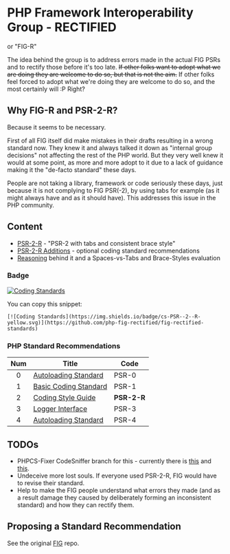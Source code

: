 # PHP Framework Interoperability Group - RECTIFIED

or "FIG-R"

The idea behind the group is to address errors made in the actual FIG PSRs and to rectify those
before it's too late.
~~If other folks want to adopt what we are doing they are welcome to do so, but that is not the aim.~~
If other folks feel forced to adopt what we're doing they are welcome to
do so, and the most certainly will :P Right?

## Why FIG-R and PSR-2-R?
Because it seems to be necessary.

First of all FIG itself did make mistakes in their drafts resulting in a wrong standard now.
They knew it and always talked it down as "internal group decisions" not affecting the rest of the PHP
world. But they very well knew it would at some point, as more and more adopt to it due to a lack
of guidance making it the "de-facto standard" these days.

People are not taking a library, framework or code seriously these days, just because
it is not complying to FIG PSR(-2), by using tabs for example (as it might always have and as it should have).
This addresses this issue in the PHP community.

## Content

- [PSR-2-R](PSR-2-R-coding-style-guide.md) - "PSR-2 with tabs and consistent brace style"
- [PSR-2-R Additions](PSR-2-R-coding-style-guide-additions.md) - optional coding standard recommendations
- [Reasoning](Reasoning.md) behind it and a Spaces-vs-Tabs and Brace-Styles evaluation

### Badge
[![Coding Standards](https://img.shields.io/badge/cs-PSR--2--R-yellow.svg)](https://github.com/php-fig-rectified/fig-rectified-standards)

You can copy this snippet:
```
[![Coding Standards](https://img.shields.io/badge/cs-PSR--2--R-yellow.svg)](https://github.com/php-fig-rectified/fig-rectified-standards)
```

### PHP Standard Recommendations

| Num | Title                         | Code        |
|:---:|-------------------------------|-------------|
| 0   | [Autoloading Standard][psr0]  | PSR-0       |
| 1   | [Basic Coding Standard][psr1] | PSR-1       |
| 2   | [Coding Style Guide][psr2]    | **PSR-2-R** |
| 3   | [Logger Interface][psr3]      | PSR-3       |
| 4   | [Autoloading Standard][psr4]  | PSR-4       |

[psr0]: https://github.com/php-fig/fig-standards/blob/master/accepted/PSR-0.md
[psr1]: https://github.com/php-fig/fig-standards/blob/master/accepted/PSR-1-basic-coding-standard.md
[psr2]: PSR-2-R-coding-style-guide.md
[psr3]: https://github.com/php-fig/fig-standards/blob/master/accepted/PSR-3-logger-interface.md
[psr4]: https://github.com/php-fig/fig-standards/blob/master/accepted/PSR-4-autoloader.md

## TODOs

- PHPCS-Fixer CodeSniffer branch for this - currently there is [this](https://github.com/dereuromark/codesniffer-standards) and [this](fixer).
- Undeceive more lost souls. If everyone used PSR-2-R, FIG would have to revise their standard.
- Help to make the FIG people understand what errors they made (and as a result damage they caused by deliberately forming an inconsistent standard) and how they can rectify them.

## Proposing a Standard Recommendation

See the original [FIG] repo.

[FIG]: https://github.com/php-fig/fig-standards
